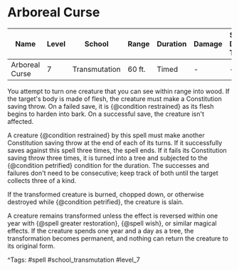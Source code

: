 # Arboreal Curse

| Name | Level | School | Range | Duration | Damage | Save DC & Type |
|------|-------|--------|-------|----------|--------|----------------|
| Arboreal Curse | 7 | Transmutation | 60 ft. | Timed | - | - |

You attempt to turn one creature that you can see within range into wood. If the target's body is made of flesh, the creature must make a Constitution saving throw. On a failed save, it is {@condition restrained} as its flesh begins to harden into bark. On a successful save, the creature isn't affected.

A creature {@condition restrained} by this spell must make another Constitution saving throw at the end of each of its turns. If it successfully saves against this spell three times, the spell ends. If it fails its Constitution saving throw three times, it is turned into a tree and subjected to the {@condition petrified} condition for the duration. The successes and failures don't need to be consecutive; keep track of both until the target collects three of a kind.

If the transformed creature is burned, chopped down, or otherwise destroyed while {@condition petrified}, the creature is slain.

A creature remains transformed unless the effect is reversed within one year with {@spell greater restoration}, {@spell wish}, or similar magical effects. If the creature spends one year and a day as a tree, the transformation becomes permanent, and nothing can return the creature to its original form.

^Tags: #spell #school_transmutation #level_7